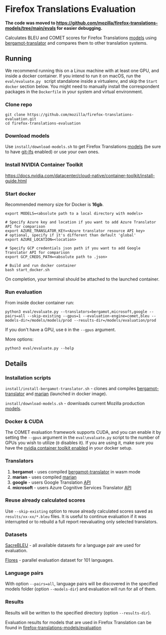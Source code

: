 # Firefox Translations Evaluation

**The code was moved to https://github.com/mozilla/firefox-translations-models/tree/main/evals for easier debugging.**

Calculates BLEU and COMET scores for Firefox Translations [models](https://github.com/mozilla/firefox-translations-models)
using [bergamot-translator](https://github.com/mozilla/bergamot-translator) and compares them to other translation systems.

## Running

We recommend running this on a Linux machine with at least one GPU, and inside a docker container. If you intend to run it on macOS, run the `eval/evaluate.py ` script standalone inside a virtualenv, and skip the `Start docker` section below. You might need to manually install the correspondent packages in the `Dockerfile` in your system and virtual environment.

### Clone repo
```
git clone https://github.com/mozilla/firefox-translations-evaluation.git
cd firefox-translations-evaluation
```

### Download models

Use `install/download-models.sh` to get Firefox Translations [models](https://github.com/mozilla/firefox-translations-models) (be sure to have [git-lfs](https://git-lfs.com/) enabled) or use your own ones.

### Install NVIDIA Container Toolkit

https://docs.nvidia.com/datacenter/cloud-native/container-toolkit/install-guide.html

### Start docker
Recommended memory size for Docker is **16gb**.

```
export MODELS=<absolute path to a local directory with models>

# Specify Azure key and location if you want to add Azure Translator API for comparison
export AZURE_TRANSLATOR_KEY=<Azure translator resource API key>
# optional, specify if it's different than default 'global'
export AZURE_LOCATION=<location>

# Specify GCP credentials json path if you want to add Google Translator API for comparison
export GCP_CREDS_PATH=<absolute path to .json>

# Build and run docker container
bash start_docker.sh
```

On completion, your terminal should be attached to the launched container.

### Run evaluation
From inside docker container run:
```
python3 eval/evaluate.py --translators=bergamot,microsoft,google --pairs=all --skip-existing --gpus=1 --evaluation-engine=comet,bleu --models-dir=/models/models/prod --results-dir=/models/evaluation/prod
```

If you don't have a GPU, use `0` in the `--gpus` argument.

More options:
```
python3 eval/evaluate.py --help
```

## Details
### Installation scripts
`install/install-bergamot-translator.sh` - clones and compiles [bergamot-translator](https://github.com/mozilla/bergamot-translator) and [marian](https://github.com/marian-nmt/marian-dev) (launched in docker image).

`install/download-models.sh` - downloads current Mozilla production [models](https://github.com/mozilla/firefox-translations-models).

### Docker & CUDA
The COMET evaluation framework supports CUDA, and you can enable it by setting the `--gpus` argument in the `eval\evaluate.py` script to the number of GPUs you wish to utilize (`0` disables it).
If you are using it, make sure you have the [nvidia container toolkit enabled](https://docs.nvidia.com/datacenter/cloud-native/container-toolkit/install-guide.html#docker) in your docker setup.

### Translators
1. **bergamot** - uses compiled [bergamot-translator](https://github.com/mozilla/bergamot-translator) in wasm mode
2. **marian** - uses compiled [marian](https://github.com/marian-nmt/marian-dev)
3. **google** - users Google Translation [API](https://cloud.google.com/translate)
4. **microsoft** - users Azure Cognitive Services Translator [API](https://azure.microsoft.com/en-us/services/cognitive-services/translator/)

### Reuse already calculated scores
Use `--skip-existing` option to reuse already calculated scores saved as `results/xx-xx/*.bleu` files.
It is useful to continue evaluation if it was interrupted
or to rebuild a full report reevaluating only selected translators.

### Datasets
[SacreBLEU](https://github.com/mjpost/sacrebleu) - all available datasets for a language pair are used for evaluation.

[Flores](https://github.com/facebookresearch/flores) - parallel evaluation dataset for 101 languages.

### Language pairs
With option `--pairs=all`, language pairs will be discovered
in the specified models folder (option `--models-dir`)
and evaluation will run for all of them.

### Results
Results will be written to the specified directory (option `--results-dir`).

Evaluation results for models that are used in Firefox Translation can be found in [firefox-translations-models/evaluation](https://github.com/mozilla/firefox-translations-models/tree/main/evaluation)
